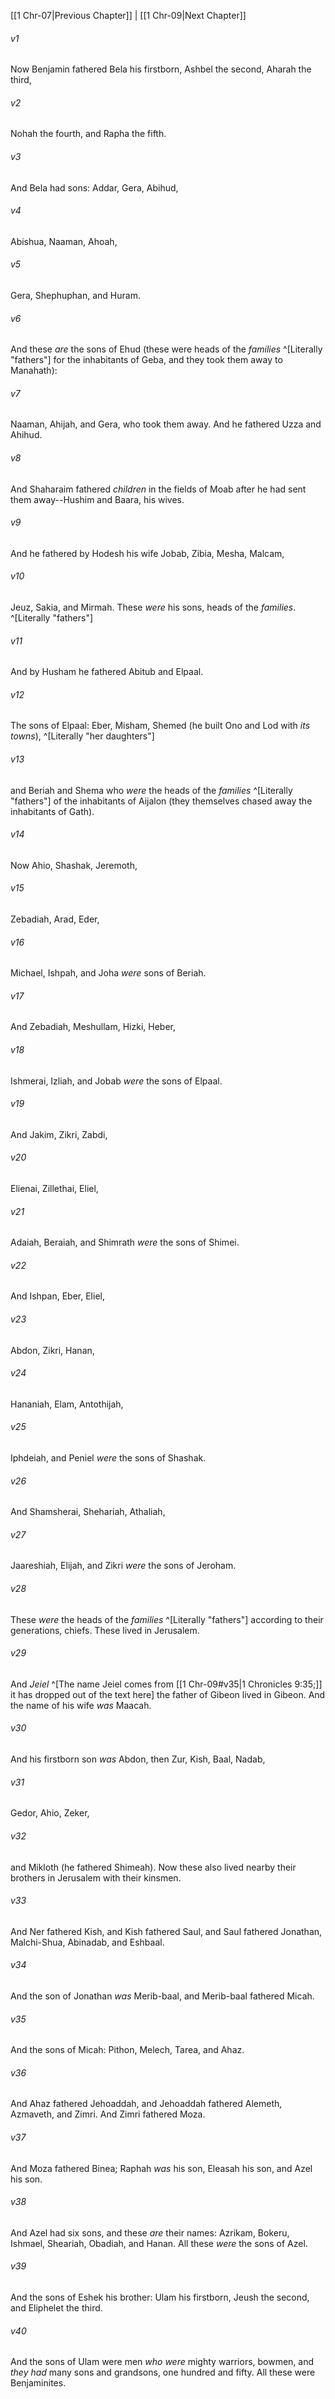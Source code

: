 ﻿---
aliases:
  - 1 Chronicles 8
---

[[1 Chr-07|Previous Chapter]] | [[1 Chr-09|Next Chapter]]

###### v1
Now Benjamin fathered Bela his firstborn, Ashbel the second, Aharah the third,

###### v2
Nohah the fourth, and Rapha the fifth.

###### v3
And Bela had sons: Addar, Gera, Abihud,

###### v4
Abishua, Naaman, Ahoah,

###### v5
Gera, Shephuphan, and Huram.

###### v6
And these _are_ the sons of Ehud (these were heads of the _families_ ^[Literally "fathers"] for the inhabitants of Geba, and they took them away to Manahath):

###### v7
Naaman, Ahijah, and Gera, who took them away. And he fathered Uzza and Ahihud.

###### v8
And Shaharaim fathered _children_ in the fields of Moab after he had sent them away--Hushim and Baara, his wives.

###### v9
And he fathered by Hodesh his wife Jobab, Zibia, Mesha, Malcam,

###### v10
Jeuz, Sakia, and Mirmah. These _were_ his sons, heads of the _families_. ^[Literally "fathers"]

###### v11
And by Husham he fathered Abitub and Elpaal.

###### v12
The sons of Elpaal: Eber, Misham, Shemed (he built Ono and Lod with _its towns_), ^[Literally "her daughters"]

###### v13
and Beriah and Shema who _were_ the heads of the _families_ ^[Literally "fathers"] of the inhabitants of Aijalon (they themselves chased away the inhabitants of Gath).

###### v14
Now Ahio, Shashak, Jeremoth,

###### v15
Zebadiah, Arad, Eder,

###### v16
Michael, Ishpah, and Joha _were_ sons of Beriah.

###### v17
And Zebadiah, Meshullam, Hizki, Heber,

###### v18
Ishmerai, Izliah, and Jobab _were_ the sons of Elpaal.

###### v19
And Jakim, Zikri, Zabdi,

###### v20
Elienai, Zillethai, Eliel,

###### v21
Adaiah, Beraiah, and Shimrath _were_ the sons of Shimei.

###### v22
And Ishpan, Eber, Eliel,

###### v23
Abdon, Zikri, Hanan,

###### v24
Hananiah, Elam, Antothijah,

###### v25
Iphdeiah, and Peniel _were_ the sons of Shashak.

###### v26
And Shamsherai, Shehariah, Athaliah,

###### v27
Jaareshiah, Elijah, and Zikri _were_ the sons of Jeroham.

###### v28
These _were_ the heads of the _families_ ^[Literally "fathers"] according to their generations, chiefs. These lived in Jerusalem.

###### v29
And _Jeiel_ ^[The name Jeiel comes from [[1 Chr-09#v35|1 Chronicles 9:35;]] it has dropped out of the text here] the father of Gibeon lived in Gibeon. And the name of his wife _was_ Maacah.

###### v30
And his firstborn son _was_ Abdon, then Zur, Kish, Baal, Nadab,

###### v31
Gedor, Ahio, Zeker,

###### v32
and Mikloth (he fathered Shimeah). Now these also lived nearby their brothers in Jerusalem with their kinsmen.

###### v33
And Ner fathered Kish, and Kish fathered Saul, and Saul fathered Jonathan, Malchi-Shua, Abinadab, and Eshbaal.

###### v34
And the son of Jonathan _was_ Merib-baal, and Merib-baal fathered Micah.

###### v35
And the sons of Micah: Pithon, Melech, Tarea, and Ahaz.

###### v36
And Ahaz fathered Jehoaddah, and Jehoaddah fathered Alemeth, Azmaveth, and Zimri. And Zimri fathered Moza.

###### v37
And Moza fathered Binea; Raphah _was_ his son, Eleasah his son, and Azel his son.

###### v38
And Azel had six sons, and these _are_ their names: Azrikam, Bokeru, Ishmael, Sheariah, Obadiah, and Hanan. All these _were_ the sons of Azel.

###### v39
And the sons of Eshek his brother: Ulam his firstborn, Jeush the second, and Eliphelet the third.

###### v40
And the sons of Ulam were men _who were_ mighty warriors, bowmen, and _they had_ many sons and grandsons, one hundred and fifty. All these were Benjaminites.